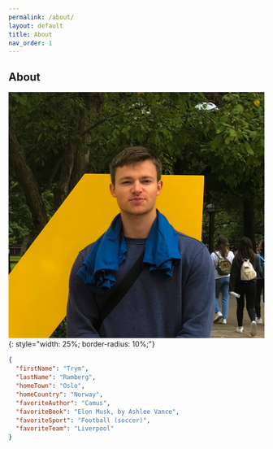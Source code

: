 ```yaml
---
permalink: /about/
layout: default
title: About
nav_order: 1
---
```

## About

![Image](/assets/images/trym.png){: style="width: 25%; border-radius: 10%;"}

```json
{
  "firstName": "Trym",
  "lastName": "Ramberg",
  "homeTown": "Oslo",
  "homeCountry": "Norway",
  "favoriteAuthor": "Camus",
  "favoriteBook": "Elon Musk, by Ashlee Vance",
  "favoriteSport": "Football (soccer)",
  "favoriteTeam": "Liverpool"
}
```